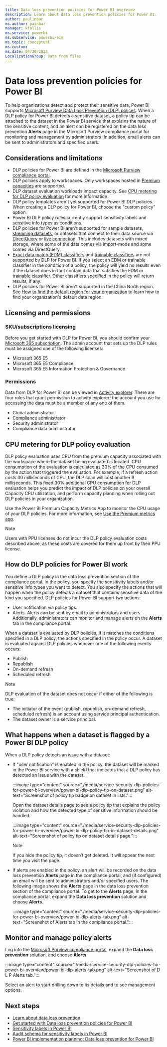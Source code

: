 ```yaml
---
title: Data loss prevention policies for Power BI overview
description: Learn about data loss prevention policies for Power BI.
author: paulinbar
ms.author: painbar
manager: kfollis
ms.service: powerbi
ms.subservice: powerbi-eim
ms.topic: conceptual
ms.custom:
ms.date: 04/20/2023
LocalizationGroup: Data from files
---
```


# Data loss prevention policies for Power BI

To help organizations detect and protect their sensitive data, Power BI supports [Microsoft Purview Data Loss Prevention (DLP) polices](/microsoft-365/compliance/dlp-learn-about-dlp). When a DLP policy for Power BI detects a sensitive dataset, a policy tip can be attached to the dataset in the Power BI service that explains the nature of the sensitive content, and an alert can be registered on the data loss prevention **Alerts** page in the Microsoft Purview compliance portal for monitoring and management by administrators. In addition, email alerts can be sent to administrators and specified users.

## Considerations and limitations

* DLP policies for Power BI are defined in the [Microsoft Purview compliance portal](https://go.microsoft.com/fwlink/p/?linkid=2077149).
* DLP policies apply to workspaces. Only workspaces hosted in [Premium capacities](./service-premium-what-is.md) are supported.
* DLP dataset evaluation workloads impact capacity. See [CPU metering for DLP policy evaluation](#cpu-metering-for-dlp-policy-evaluation) for more information.
* DLP policy templates aren't yet supported for Power BI DLP policies. When creating a DLP policy for Power BI, choose the "custom policy" option.
* Power BI DLP policy rules currently support sensitivity labels and sensitive info types as conditions.
* DLP policies for Power BI aren't supported for sample datasets, [streaming datasets](../connect-data/service-real-time-streaming.md), or datasets that connect to their data source via [DirectQuery](../connect-data/desktop-use-directquery.md) or [live connection](../connect-data/desktop-directquery-about.md#live-connections). This includes datasets with mixed storage, where some of the data comes via import-mode and some comes via DirectQuery.
* [Exact data match (EDM) classifiers](/microsoft-365/compliance/sit-learn-about-exact-data-match-based-sits) and [trainable classifiers](/microsoft-365/compliance/classifier-learn-about) are not supported by DLP for Power BI. If you select an EDM or trainable classifier in the condition of a policy, the policy will yield no results even if the dataset does in fact contain data that satisfies the EDM or trainable classifier. Other classifiers specified in the policy will return results, if any.
* DLP policies for Power BI aren't supported in the China North region. See [How to find the default region for your organization](../admin/service-admin-where-is-my-tenant-located.md#how-to-find-the-default-region-for-your-organization) to learn how to find your organization's default data region.

## Licensing and permissions

### SKU/subscriptions licensing

Before you get started with DLP for Power BI, you should confirm your [Microsoft 365 subscription](https://www.microsoft.com/microsoft-365/compare-microsoft-365-enterprise-plans?rtc=1). The admin account that sets up the DLP rules must be assigned one of the following licenses:

* Microsoft 365 E5
* Microsoft 365 E5 Compliance
* Microsoft 365 E5 Information Protection & Governance

### Permissions

Data from DLP for Power BI can be viewed in [Activity explorer](/microsoft-365/compliance/data-classification-activity-explorer). There are four roles that grant permission to activity explorer; the account you use for accessing the data must be a member of any one of them.

* Global administrator
* Compliance administrator
* Security administrator
* Compliance data administrator

## CPU metering for DLP policy evaluation

DLP policy evaluation uses CPU from the premium capacity associated with the workspace where the dataset being evaluated is located. CPU consumption of the evaluation is calculated as 30% of the CPU consumed by the action that triggered the evaluation. For example, if a refresh action costs 30 milliseconds of CPU, the DLP scan will cost another 9 milliseconds. This fixed 30% additional CPU consumption for DLP evaluation helps you predict the impact of DLP policies on your overall Capacity CPU utilization, and perform capacity planning when rolling out DLP policies in your organization.

Use the Power BI Premium Capacity Metrics App to monitor the CPU usage of your DLP policies. For more information, see [Use the Premium metrics app](./service-premium-metrics-app.md).

>[!NOTE]
>Users with PPU licenses do not incur the DLP policy evaluation costs described above, as these costs are covered for them up front by their PPU license.

## How do DLP policies for Power BI work

You define a DLP policy in the data loss prevention section of the compliance portal. In the policy, you specify the sensitivity labels and/or sensitive info types you want to detect. You also specify the actions that will happen when the policy detects a dataset that contains sensitive data of the kind you specified. DLP policies for Power BI support two actions:

* User notification via policy tips.
* Alerts. Alerts can be sent by email to administrators and users. Additionally, administrators can monitor and manage alerts on the **Alerts** tab in the compliance portal. 

When a dataset is evaluated by DLP policies, if it matches the conditions specified in a DLP policy, the actions specified in the policy occur. A dataset is evaluated against DLP policies whenever one of the following events occurs:

* Publish
* Republish
* On-demand refresh
* Scheduled refresh

>[!NOTE]
> DLP evaluation of the dataset does not occur if either of the following is true:
> * The initiator of the event (publish, republish, on-demand refresh, scheduled refresh) is an account using service principal authentication.
> * The dataset owner is a service principal.

## What happens when a dataset is flagged by a Power BI DLP policy

When a DLP policy detects an issue with a dataset:
* If "user notification" is enabled in the policy, the dataset will be marked in the Power BI service with a shield that indicates that a DLP policy has detected an issue with the dataset.

    :::image type="content" source="./media/service-security-dlp-policies-for-power-bi-overview/power-bi-dlp-policy-tip-on-dataset.png" alt-text="Screenshot of policy tip badge on dataset in lists.":::

    Open the dataset details page to see a policy tip that explains the policy violation and how the detected type of sensitive information should be handled.

    :::image type="content" source="./media/service-security-dlp-policies-for-power-bi-overview/power-bi-dlp-policy-tip-in-dataset-details.png" alt-text="Screenshot of policy tip on dataset details page.":::

    >[!NOTE]
    > If you hide the policy tip, it doesn’t get deleted. It will appear the next time you visit the page.

* If alerts are enabled in the policy, an alert will be recorded on the data loss prevention **Alerts** page in the compliance portal, and (if configured) an email will be sent to administrators and/or specified users. The following image shows the **Alerts** page in the data loss prevention section of the compliance portal. To get to the **Alerts** page, in the compliance portal, expand the **Data loss prevention** solution and choose **Alerts**.

    :::image type="content" source="./media/service-security-dlp-policies-for-power-bi-overview/power-bi-dlp-alerts-tab.png" alt-text="Screenshot of Alerts tab in the compliance portal.":::

## Monitor and manage policy alerts

Log into the [Microsoft Purview compliance portal](https://go.microsoft.com/fwlink/p/?linkid=2077149), expand the **Data loss prevention** solution, and choose **Alerts**.

:::image type="content" source="./media/service-security-dlp-policies-for-power-bi-overview/power-bi-dlp-alerts-tab.png" alt-text="Screenshot of D L P Alerts tab.":::

Select an alert to start drilling down to its details and to see management options.

## Next steps

* [Learn about data loss prevention](/microsoft-365/compliance/dlp-learn-about-dlp)
* [Get started with Data loss prevention policies for Power BI](/microsoft-365/compliance/dlp-powerbi-get-started)
* [Sensitivity labels in Power BI](service-security-sensitivity-label-overview.md)
* [Audit schema for sensitivity labels in Power BI](service-security-sensitivity-label-audit-schema.md)
* [Power BI implementation planning: Data loss prevention for Power BI](/power-bi/guidance/powerbi-implementation-planning-data-loss-prevention)
